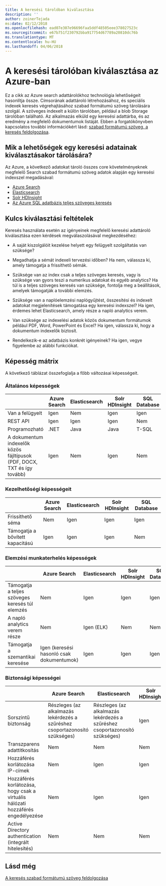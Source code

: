 ```yaml
---
title: A keresési tárolóban kiválasztása
description: ''
author: zoinerTejada
ms:date: 02/12/2018
ms.openlocfilehash: ead07e307e96696faa5ddf48505eee378027523c
ms.sourcegitcommit: e67b751f230792bba917754d67789a20810dc76b
ms.translationtype: MT
ms.contentlocale: hu-HU
ms.lasthandoff: 04/06/2018
---
```

# <a name="choosing-a-search-data-store-in-azure"></a>A keresési tárolóban kiválasztása az Azure-ban

Ez a cikk az Azure search adattárolókhoz technológia lehetőségeit hasonlítja össze. Címsorának adattároló létrehozásához, és speciális indexek keresés végrehajtásához szabad formátumú szöveg tárolására szolgál. A szöveges indexelt a külön tárolóban, például a blob Storage tárolóban található. Az alkalmazás elküld egy keresési adattárba, és az eredmény a megfelelő dokumentumok listáját. Ebben a forgatókönyvben kapcsolatos további információkért lásd: [szabad formátumú szöveg, a keresés feldolgozása](../scenarios/search.md). 

## <a name="what-are-your-options-when-choosing-a-search-data-store"></a>Mik a lehetőségek egy keresési adatainak kiválasztásakor tárolására?
Az Azure, a következő adatokat tároló összes core követelményeknek megfelelő Search szabad formátumú szöveg adatok alapján egy keresési indexszel megadásával:
- [Azure Search](/azure/search/search-what-is-azure-search)
- [Elasticsearch](https://azuremarketplace.microsoft.com/marketplace/apps/elastic.elasticsearch?tab=Overview)
- [Solr HDInsight](/azure/hdinsight/hdinsight-hadoop-solr-install-linux)
- [Az Azure SQL adatbázis teljes szöveges keresés](/sql/relational-databases/search/full-text-search)


## <a name="key-selection-criteria"></a>Kulcs kiválasztási feltételek

Keresés használata esetén az igényeinek megfelelő keresési adattároló kiválasztása ezen kérdések megválaszolásával megkezdéséhez:

- A saját kiszolgálóit kezelése helyett egy felügyelt szolgáltatás van szüksége?

- Megadhatja a sémát indexeli tervezési időben? Ha nem, válassza ki, amely támogatja a frissíthető sémák.

- Szüksége van az index csak a teljes szöveges keresés, vagy is szüksége van gyors teszi a numerikus adatokat és egyéb analytics? Ha túl is a teljes szöveges keresés van szüksége, fontolja meg a beállítások, amelyek támogatják a további elemzés.

- Szüksége van a naplóelemzési naplógyűjtést, összesítési és indexelt adatokat megjelenítések támogatása egy keresési indexszel? Ha igen, érdemes lehet Elasticsearch, amely része a napló analytics verem.

- Van szüksége az indexelési adatok közös dokumentum formátumok például PDF, Word, PowerPoint és Excel? Ha igen, válassza ki, hogy a dokumentum indexelők biztosít.

- Rendelkezik-e az adatbázis konkrét igényeinek? Ha igen, vegye figyelembe az alábbi funkciókat.

## <a name="capability-matrix"></a>Képesség mátrix

A következő táblázat összefoglalja a főbb változásai képességeit.

### <a name="general-capabilities"></a>Általános képességek

| | Azure Search | Elasticsearch | Solr HDInsight | SQL Database | 
| --- | --- | --- | --- | --- | 
| Van a felügyelt | Igen | Nem | Igen | Igen |  
| REST API | Igen | Igen | Igen | Nem |
| Programozható | .NET | Java | Java | T-SQL | 
| A dokumentum indexelők közös fájltípusok (PDF, DOCX, TXT és így tovább) | Igen | Nem | Igen | Nem |

### <a name="manageability-capabilities"></a>Kezelhetőségi képességeit

| | Azure Search | Elasticsearch | Solr HDInsight | SQL Database | 
| --- | --- | --- | --- | --- |
| Frissíthető séma | Nem | Igen | Igen | Igen |
| Támogatja a bővített kapacitású  | Igen | Igen | Igen | Nem |

### <a name="analytic-workload-capabilities"></a>Elemzési munkaterhelés képességek

| | Azure Search | Elasticsearch | Solr HDInsight | SQL Databash | 
| --- | --- | --- | --- | --- | 
| Támogatja a teljes szöveges keresés túl elemzés | Nem | Igen | Igen | Igen |
| A napló analytics verem része | Nem | Igen (ELK) |  Nem | Nem |
| Támogatja a szemantikai keresése | Igen (keresési hasonló csak dokumentumok) | Igen | Igen | Igen | 

### <a name="security-capabilities"></a>Biztonsági képességei

| | Azure Search | Elasticsearch | Solr HDInsight | SQL Databash | 
| --- | --- | --- | --- | --- | 
| Sorszintű biztonság | Részleges (az alkalmazás lekérdezés a szűréshez csoportazonosító szükséges) | Részleges (az alkalmazás lekérdezés a szűréshez csoportazonosító szükséges) | Igen | Igen | 
| Transzparens adattitkosítás | Nem | Nem | Nem | Igen |  
| Hozzáférés korlátozása IP-címek | Nem | Igen | Igen | Igen |   
| Hozzáférés korlátozása, hogy csak a virtuális hálózati hozzáférés engedélyezése | Nem | Igen | Igen | Igen |  
| Active Directory authentication (integrált hitelesítés) | Nem | Nem | Nem | Igen | 

## <a name="see-also"></a>Lásd még

[A keresés szabad formátumú szöveg feldolgozása](../scenarios/search.md)